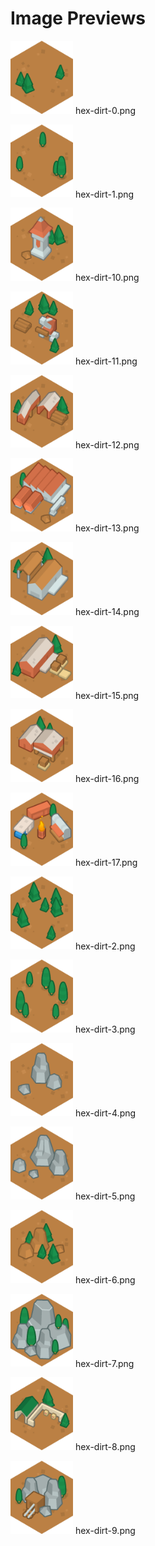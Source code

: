 # Image Previews

<img src="hex-dirt-0.png" width="100" /> hex-dirt-0.png<br>

<img src="hex-dirt-1.png" width="100" /> hex-dirt-1.png<br>

<img src="hex-dirt-10.png" width="100" /> hex-dirt-10.png<br>

<img src="hex-dirt-11.png" width="100" /> hex-dirt-11.png<br>

<img src="hex-dirt-12.png" width="100" /> hex-dirt-12.png<br>

<img src="hex-dirt-13.png" width="100" /> hex-dirt-13.png<br>

<img src="hex-dirt-14.png" width="100" /> hex-dirt-14.png<br>

<img src="hex-dirt-15.png" width="100" /> hex-dirt-15.png<br>

<img src="hex-dirt-16.png" width="100" /> hex-dirt-16.png<br>

<img src="hex-dirt-17.png" width="100" /> hex-dirt-17.png<br>

<img src="hex-dirt-2.png" width="100" /> hex-dirt-2.png<br>

<img src="hex-dirt-3.png" width="100" /> hex-dirt-3.png<br>

<img src="hex-dirt-4.png" width="100" /> hex-dirt-4.png<br>

<img src="hex-dirt-5.png" width="100" /> hex-dirt-5.png<br>

<img src="hex-dirt-6.png" width="100" /> hex-dirt-6.png<br>

<img src="hex-dirt-7.png" width="100" /> hex-dirt-7.png<br>

<img src="hex-dirt-8.png" width="100" /> hex-dirt-8.png<br>

<img src="hex-dirt-9.png" width="100" /> hex-dirt-9.png<br>

